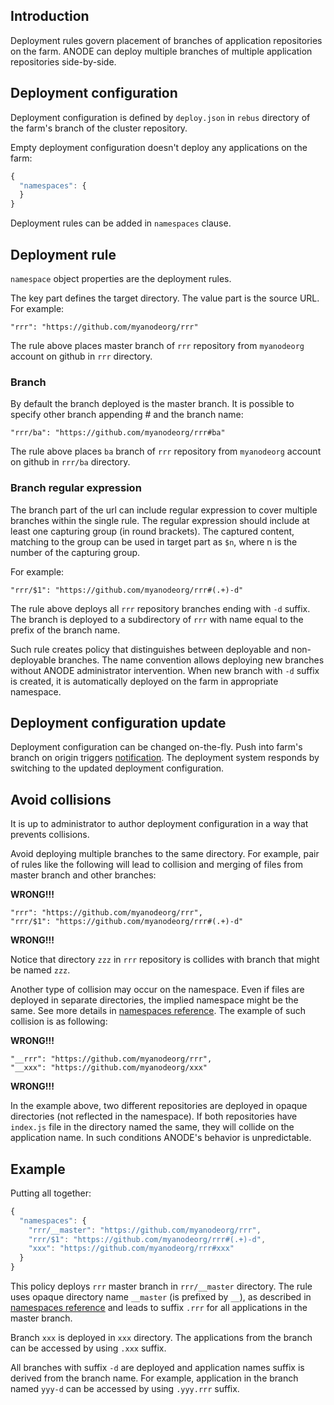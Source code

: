 ## Introduction

Deployment rules govern placement of branches of application repositories on the farm. ANODE can deploy multiple branches of multiple application repositories side-by-side.

## Deployment configuration

Deployment configuration is defined by ```deploy.json``` in ```rebus``` directory of the farm's branch of the cluster repository.

Empty deployment configuration doesn't deploy any applications on the farm:

```javascript
{
  "namespaces": {
  }
}
```

Deployment rules can be added in ```namespaces``` clause.

## Deployment rule

```namespace``` object properties are the deployment rules.

The key part defines the target directory. The value part is the source URL. For example:

```
"rrr": "https://github.com/myanodeorg/rrr"
```

The rule above places master branch of ```rrr``` repository from ```myanodeorg``` account on github in ```rrr``` directory.

### Branch

By default the branch deployed is the master branch. It is possible to specify other branch appending # and the branch name:

```
"rrr/ba": "https://github.com/myanodeorg/rrr#ba"
```

The rule above places ```ba``` branch of ```rrr``` repository from ```myanodeorg``` account on github in ```rrr/ba``` directory.

### Branch regular expression

The branch part of the url can include regular expression to cover multiple branches within the single rule. The regular expression should include at least one capturing group (in round brackets). The captured content, matching to the group can be used in target part as ```$n```, where n is the number of the capturing group.

For example:

```
"rrr/$1": "https://github.com/myanodeorg/rrr#(.+)-d"
```

The rule above deploys all ```rrr``` repository branches ending with ```-d``` suffix. The branch is deployed to a subdirectory of ```rrr``` with name equal to the prefix of the branch name.

Such rule creates policy that distinguishes between deployable and non-deployable branches. The name convention allows deploying new branches without ANODE administrator intervention. When new branch with ```-d``` suffix is created, it is automatically deployed on the farm in appropriate namespace.

## Deployment configuration update

Deployment configuration can be changed on-the-fly. Push into farm's branch on origin triggers [notification](https://github.com/anodejs/anodejs/blob/master/docs/SIMPLE_SETUP.md#configure-deployment-notifications). The deployment system responds by switching to the updated deployment configuration.

## Avoid collisions

It is up to administrator to author deployment configuration in a way that prevents collisions. 

Avoid deploying multiple branches to the same directory. For example, pair of rules like the following will lead to collision and merging of files from master branch and other branches:

__WRONG!!!__
```
"rrr": "https://github.com/myanodeorg/rrr",
"rrr/$1": "https://github.com/myanodeorg/rrr#(.+)-d"
```
__WRONG!!!__

Notice that directory ```zzz``` in ```rrr``` repository is collides with branch that might be named ```zzz```.

Another type of collision may occur on the namespace. Even if files are deployed in separate directories, the implied namespace might be the same. See more details in [namespaces reference](https://github.com/anodejs/anodejs/blob/master/docs/REFERENCE.md#application-namespace). The example of such collision is as following:

__WRONG!!!__
```
"__rrr": "https://github.com/myanodeorg/rrr",
"__xxx": "https://github.com/myanodeorg/xxx"
```
__WRONG!!!__

In the example above, two different repositories are deployed in opaque directories (not reflected in the namespace). If both repositories have ```index.js``` file in the directory named the same, they will collide on the application name. In such conditions ANODE's behavior is unpredictable.

## Example

Putting all together:

```javascript
{
  "namespaces": {
    "rrr/__master": "https://github.com/myanodeorg/rrr",
    "rrr/$1": "https://github.com/myanodeorg/rrr#(.+)-d",
    "xxx": "https://github.com/myanodeorg/rrr#xxx"
  }
}
```

This policy deploys ```rrr``` master branch in ```rrr/__master``` directory. The rule uses opaque directory name ```__master``` (is prefixed by ```__```), as described in [namespaces reference](https://github.com/anodejs/anodejs/blob/master/docs/REFERENCE.md#application-namespace) and leads to suffix ```.rrr``` for all applications in the master branch.

Branch ```xxx``` is deployed in ```xxx``` directory. The applications from the branch can be accessed by using ```.xxx``` suffix.

All branches with suffix ```-d``` are deployed and application names suffix is derived from the branch name. For example, application in the branch named ```yyy-d``` can be accessed by using ```.yyy.rrr``` suffix.